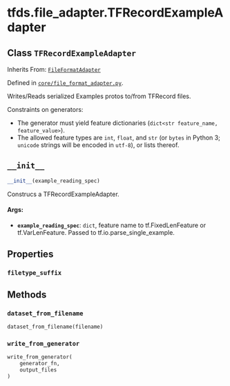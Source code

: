 <div itemscope itemtype="http://developers.google.com/ReferenceObject">
<meta itemprop="name" content="tfds.file_adapter.TFRecordExampleAdapter" />
<meta itemprop="path" content="Stable" />
<meta itemprop="property" content="filetype_suffix"/>
<meta itemprop="property" content="__init__"/>
<meta itemprop="property" content="dataset_from_filename"/>
<meta itemprop="property" content="write_from_generator"/>
</div>

# tfds.file_adapter.TFRecordExampleAdapter

## Class `TFRecordExampleAdapter`

Inherits From: [`FileFormatAdapter`](../../tfds/file_adapter/FileFormatAdapter.md)



Defined in [`core/file_format_adapter.py`](https://github.com/tensorflow/datasets/tree/master/tensorflow_datasets/core/file_format_adapter.py).

Writes/Reads serialized Examples protos to/from TFRecord files.

Constraints on generators:

* The generator must yield feature dictionaries (`dict<str feature_name,
  feature_value>`).
* The allowed feature types are `int`, `float`, and `str` (or `bytes` in
  Python 3; `unicode` strings will be encoded in `utf-8`), or lists thereof.

<h2 id="__init__"><code>__init__</code></h2>

``` python
__init__(example_reading_spec)
```

Construcs a TFRecordExampleAdapter.

#### Args:

* <b>`example_reading_spec`</b>: `dict`, feature name to tf.FixedLenFeature or
    tf.VarLenFeature. Passed to tf.io.parse_single_example.



## Properties

<h3 id="filetype_suffix"><code>filetype_suffix</code></h3>





## Methods

<h3 id="dataset_from_filename"><code>dataset_from_filename</code></h3>

``` python
dataset_from_filename(filename)
```



<h3 id="write_from_generator"><code>write_from_generator</code></h3>

``` python
write_from_generator(
    generator_fn,
    output_files
)
```





